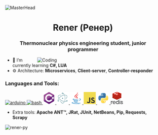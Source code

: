 ![MasterHead](https://th.bing.com/th/id/R.5714f6bc64da30fd25c52da27f106111?rik=wWmRFLaMRSjL2w&riu=http%3a%2f%2fen.nuclpart.phys.uoa.gr%2ffileadmin%2fnuclpart.phys.uoa.gr%2fen%2fdept1tmpl.uoa.gr%2fimages%2fbanner-home.jpg&ehk=a%2fHW3f4QEnTu2kNlMfoNZ5dss6ydtMe9nXMODcMNmHE%3d&risl=&pid=ImgRaw&r=0)
<h1 align="center">Rener (Ренер)
<h3 align="center">Thermonuclear physics engineering student, junior programmer</h3>
<img align="right" alt="Coding" width="400" src=https://th.bing.com/th/id/R.bafac974535092c240616d9732552b2d?rik=rM0T%2bOup7xvZrQ&riu=http%3a%2f%2fstrangesounds.org%2fwp-content%2fuploads%2f2014%2f08%2fglowing-nuclear-reactor.gif&ehk=NItTyyViru%2fzgGQ%2fTs2R%2fJ5v4RBfZizj2J%2fwQ92YOQ4%3d&risl=&pid=ImgRaw&r=0>

- 🌱 I’m currently learning **C#, LUA**
- ⚙ Architecture: **Microservices**, **Client-server**, **Controller-responder**


<p align="left">
</p>

<h3 align="left">Languages and Tools:</h3>
<p align="left"> <a href="https://www.arduino.cc/" target="_blank" rel="noreferrer"> <img src="https://cdn.worldvectorlogo.com/logos/arduino-1.svg" alt="arduino" width="40" height="40"/> </a> <a href="https://www.gnu.org/software/bash/" target="_blank" rel="noreferrer"> <img src="https://www.vectorlogo.zone/logos/gnu_bash/gnu_bash-icon.svg" alt="bash" width="40" height="40"/> </a> <a href="https://www.w3schools.com/cs/" target="_blank" rel="noreferrer"> <img src="https://raw.githubusercontent.com/devicons/devicon/master/icons/csharp/csharp-original.svg" alt="csharp" width="40" height="40"/> </a> <a href="https://www.electronjs.org" target="_blank" rel="noreferrer"> <img src="https://raw.githubusercontent.com/devicons/devicon/master/icons/electron/electron-original.svg" alt="electron" width="40" height="40"/> </a> <a href="https://www.java.com" target="_blank" rel="noreferrer"> <img src="https://raw.githubusercontent.com/devicons/devicon/master/icons/java/java-original.svg" alt="java" width="40" height="40"/> </a> <a href="https://developer.mozilla.org/en-US/docs/Web/JavaScript" target="_blank" rel="noreferrer"> <img src="https://raw.githubusercontent.com/devicons/devicon/master/icons/javascript/javascript-original.svg" alt="javascript" width="40" height="40"/> </a> <a href="https://www.python.org" target="_blank" rel="noreferrer"> <img src="https://raw.githubusercontent.com/devicons/devicon/master/icons/python/python-original.svg" alt="python" width="40" height="40"/> </a> <a href="https://redis.io" target="_blank" rel="noreferrer"> <img src="https://raw.githubusercontent.com/devicons/devicon/master/icons/redis/redis-original-wordmark.svg" alt="redis" width="40" height="40"/> </a> </p>

- Extra tools: **Apache ANT™, JRat, JUnit, NetBeans, Pip, Requests, Scrapy**

<p><img align="center" src="https://github-readme-stats.vercel.app/api/top-langs?username=rener-py&show_icons=true&locale=en&layout=compact" alt="rener-py" /></p>
